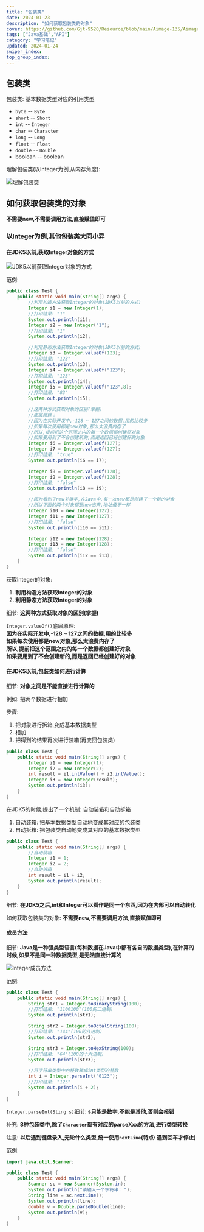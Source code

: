 ```yaml
---
title: "包装类"
date: 2024-01-23
description: "如何获取包装类的对象"
cover: https://github.com/Gjt-9520/Resource/blob/main/Aimage-135/Aimage2.jpg?raw=true
tags: ["Java基础","API"]
category: "学习笔记"
updated: 2024-01-24
swiper_index:
top_group_index:
---
```


## 包装类

包装类: 基本数据类型对应的引用类型

- `byte` -- `Byte`
- `short` -- `Short`
- `int` -- `Integer`
- `char` -- `Character`
- `long` -- `Long`
- `float` -- `Float`
- `double` -- `Double`
- boolean -- boolean

理解包装类(以Integer为例,从内存角度): 

![理解包装类](../images/理解包装类.png)

## 如何获取包装类的对象

**不需要new,不需要调用方法,直接赋值即可**

### 以Integer为例,其他包装类大同小异

#### 在JDK5以前,获取Integer对象的方式

![JDK5以前获取Integer对象的方式](../images/JDK5以前获取Integer对象的方式.png)

范例: 

```java
public class Test {
    public static void main(String[] args) {
        //利用构造方法获取Integer的对象(JDK5以前的方式)
        Integer i1 = new Integer(1);
        //打印结果: "1"
        System.out.println(i1);
        Integer i2 = new Integer("1");
        //打印结果: "1"
        System.out.println(i2);

        //利用静态方法获取Integer的对象(JDK5以前的方式)
        Integer i3 = Integer.valueOf(123);
        //打印结果: "123"
        System.out.println(i3);
        Integer i4 = Integer.valueOf("123");
        //打印结果: "123"
        System.out.println(i4);
        Integer i5 = Integer.valueOf("123",8);
        //打印结果: "83"
        System.out.println(i5);

        //这两种方式获取对象的区别(掌握)
        //底层原理：
        //因为在实际开发中,-128 ~ 127之间的数据,用的比较多
        //如果每次使用都是new对象,那么太浪费内存了
        //所以,提前把这个范围之内的每一个数据都创建好对象
        //如果要用到了不会创建新的,而是返回已经创建好的对象
        Integer i6 = Integer.valueOf(127);
        Integer i7 = Integer.valueOf(127);
        //打印结果: "true" 
        System.out.println(i6 == i7);

        Integer i8 = Integer.valueOf(128);
        Integer i9 = Integer.valueOf(128);
        //打印结果: "false"
        System.out.println(i8 == i9);

        //因为看到了new关键字,在Java中,每一次new都是创建了一个新的对象
        //所以下面的两个对象都是new出来,地址值不一样
        Integer i10 = new Integer(127);
        Integer i11 = new Integer(127);
        //打印结果: "false"
        System.out.println(i10 == i11);

        Integer i12 = new Integer(128);
        Integer i13 = new Integer(128);
        //打印结果: "false"
        System.out.println(i12 == i13);
    }
}
```

获取Integer的对象:                      
1. **利用构造方法获取Integer的对象**        
2. **利用静态方法获取Integer的对象**      

细节: **这两种方式获取对象的区别(掌握)**     

`Integer.valueOf()`底层原理:            
**因为在实际开发中,-128 ~ 127之间的数据,用的比较多**      
**如果每次使用都是new对象,那么太浪费内存了**     
**所以,提前把这个范围之内的每一个数据都创建好对象**      
**如果要用到了不会创建新的,而是返回已经创建好的对象**     

#### 在JDK5以前,包装类如何进行计算

细节: **对象之间是不能直接进行计算的**

例如: 把两个数据进行相加    

步骤: 
1. 把对象进行拆箱,变成基本数据类型
2. 相加
3. 把得到的结果再次进行装箱(再变回包装类)

```java
public class Test {
    public static void main(String[] args) {
        Integer i1 = new Integer(1);
        Integer i2 = new Integer(2);
        int result = i1.intValue() + i2.intValue();
        Integer i3 = new Integer(result);
        System.out.println(i3);
    }
}
```

在JDK5的时候,提出了一个机制: 自动装箱和自动拆箱       
1. 自动装箱: 把基本数据类型自动地变成其对应的包装类      
2. 自动拆箱: 把包装类自动地变成其对应的基本数据类型      
   
```java
public class Test {
    public static void main(String[] args) {
        //自动装箱
        Integer i1 = 1;
        Integer i2 = 2;
        //自动拆箱
        int result = i1 + i2;
        System.out.println(result);
    }
}
```

细节: **在JDK5之后,int和Integer可以看作是同一个东西,因为在内部可以自动转化**

如何获取包装类的对象: **不需要new,不需要调用方法,直接赋值即可**

#### 成员方法

细节: **Java是一种强类型语言(每种数据在Java中都有各自的数据类型),在计算的时候,如果不是同一种数据类型,是无法直接计算的**

![Integer成员方法](../images/Integer成员方法.png)

范例:  

```java
public class Test {
    public static void main(String[] args) {
        String str1 = Integer.toBinaryString(100);
        //打印结果: "1100100"(100的二进制)
        System.out.println(str1);

        String str2 = Integer.toOctalString(100);
        //打印结果: "144"(100的八进制)
        System.out.println(str2);

        String str3 = Integer.toHexString(100);
        //打印结果: "64"(100的十六进制)
        System.out.println(str3);

        //将字符串类型中的整数转成int类型的整数
        int i = Integer.parseInt("0123");
        //打印结果: "125"
        System.out.println(i + 2);
    }
}
```

`Integer.parseInt(Sting s)`细节: **s只能是数字,不能是其他,否则会报错**

补充: **8种包装类中,除了`Character`都有对应的parseXxx的方法,进行类型转换**

注意: **以后遇到键盘录入,无论什么类型,统一使用`nextLine`(特点: 遇到回车才停止)**

范例: 

```java
import java.util.Scanner;

public class Test {
    public static void main(String[] args) {
        Scanner sc = new Scanner(System.in);
        System.out.println("请输入一个字符串: ");
        String line = sc.nextLine();
        System.out.println(line);
        double v = Double.parseDouble(line);
        System.out.println(v);
    }
}
```